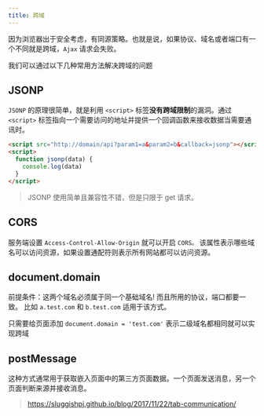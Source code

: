 ```yaml
---
title: 跨域
---
```


因为浏览器出于安全考虑，有同源策略。也就是说，如果协议、域名或者端口有一个不同就是跨域，`Ajax` 请求会失败。

我们可以通过以下几种常用方法解决跨域的问题

## JSONP

`JSONP` 的原理很简单，就是利用 `<script>` 标签**没有跨域限制**的漏洞。通过 `<script>` 标签指向一个需要访问的地址并提供一个回调函数来接收数据当需要通讯时。

```html
<script src="http://domain/api?param1=a&param2=b&callback=jsonp"></script>
<script>
  function jsonp(data) {
    console.log(data)
  }
</script>
```

> JSONP 使用简单且兼容性不错，但是只限于 get 请求。

## CORS

服务端设置 `Access-Control-Allow-Origin` 就可以开启 `CORS。` 该属性表示哪些域名可以访问资源，如果设置通配符则表示所有网站都可以访问资源。

## document.domain

前提条件：这两个域名必须属于同一个基础域名! 而且所用的协议，端口都要一致。
比如 `a.test.com` 和 `b.test.com` 适用于该方式。

只需要给页面添加 `document.domain = 'test.com'` 表示二级域名都相同就可以实现跨域

## postMessage

这种方式通常用于获取嵌入页面中的第三方页面数据。一个页面发送消息，另一个页面判断来源并接收消息。

> https://sluggishpj.github.io/blog/2017/11/22/tab-communication/
